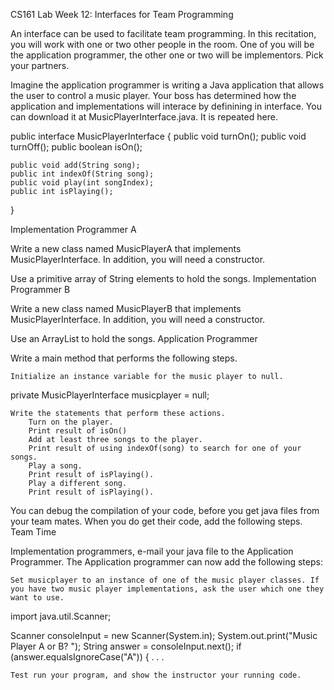 
CS161 Lab Week 12: Interfaces for Team Programming

An interface can be used to facilitate team programming. In this recitation, you will work with one or two other people in the room. One of you will be the application programmer, the other one or two will be implementors. Pick your partners.

Imagine the application programmer is writing a Java application that allows the user to control a music player. Your boss has determined how the application and implementations will interace by definining in interface. You can download it at MusicPlayerInterface.java. It is repeated here.

public interface MusicPlayerInterface {
    public void turnOn();
    public void turnOff();
    public boolean isOn();

    public void add(String song);
    public int indexOf(String song);
    public void play(int songIndex);
    public int isPlaying();
}

Implementation Programmer A

Write a new class named MusicPlayerA that implements MusicPlayerInterface. In addition, you will need a constructor.

Use a primitive array of String elements to hold the songs.
Implementation Programmer B

Write a new class named MusicPlayerB that implements MusicPlayerInterface. In addition, you will need a constructor.

Use an ArrayList<String> to hold the songs.
Application Programmer

Write a main method that performs the following steps.

    Initialize an instance variable for the music player to null.

private MusicPlayerInterface musicplayer = null;

    Write the statements that perform these actions.
        Turn on the player.
        Print result of isOn()
        Add at least three songs to the player.
        Print result of using indexOf(song) to search for one of your songs.
        Play a song.
        Print result of isPlaying().
        Play a different song.
        Print result of isPlaying().

You can debug the compilation of your code, before you get java files from your team mates. When you do get their code, add the following steps.
Team Time

Implementation programmers, e-mail your java file to the Application Programmer. The Application programmer can now add the following steps:

    Set musicplayer to an instance of one of the music player classes. If you have two music player implementations, ask the user which one they want to use.

import java.util.Scanner;

Scanner consoleInput = new Scanner(System.in);
System.out.print("Music Player A or B? ");
String answer = consoleInput.next();
if (answer.equalsIgnoreCase("A")) {
   .
   .
   .

    Test run your program, and show the instructor your running code.


